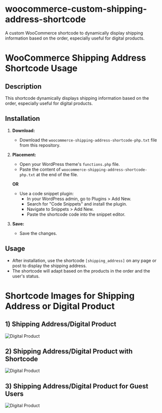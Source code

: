 # woocommerce-custom-shipping-address-shortcode
A custom WooCommerce shortcode to dynamically display shipping information based on the order, especially useful for digital products.

# WooCommerce Shipping Address Shortcode Usage

## Description

This shortcode dynamically displays shipping information based on the order, especially useful for digital products.

## Installation

1. **Download:**
   - Download the `woocommerce-shipping-address-shortcode-php.txt` file from this repository.

2. **Placement:**
   - Open your WordPress theme's `functions.php` file.
   - Paste the content of `woocommerce-shipping-address-shortcode-php.txt` at the end of the file.

   **OR**

   - Use a code snippet plugin:
     - In your WordPress admin, go to Plugins > Add New.
     - Search for "Code Snippets" and install the plugin.
     - Navigate to Snippets > Add New.
     - Paste the shortcode code into the snippet editor.

3. **Save:**
   - Save the changes.

## Usage

- After installation, use the shortcode `[shipping_address]` on any page or post to display the shipping address.
- The shortcode will adapt based on the products in the order and the user's status.

# Shortcode Images for Shipping Address or Digital Product

## 1) Shipping Address/Digital Product

![Digital Product](https://vistavibes.in/wp-content/uploads/2023/12/Shipping-Address-1.png)

## 2) Shipping Address/Digital Product with Shortcode

![Digital Product](https://vistavibes.in/wp-content/uploads/2023/12/Shipping-Address-2.png)

## 3) Shipping Address/Digital Product for Guest Users

![Digital Product](https://vistavibes.in/wp-content/uploads/2023/12/Shipping-Address-Guest.png)


